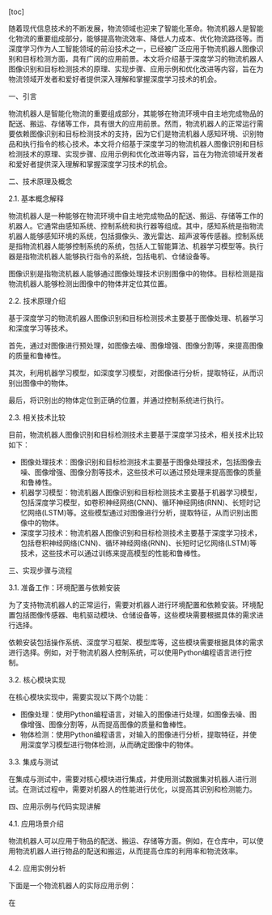 
[toc]                    
                
                
随着现代信息技术的不断发展，物流领域也迎来了智能化革命。物流机器人是智能化物流的重要组成部分，能够提高物流效率、降低人力成本、优化物流路径等。而深度学习作为人工智能领域的前沿技术之一，已经被广泛应用于物流机器人图像识别和目标检测方面，具有广阔的应用前景。本文将介绍基于深度学习的物流机器人图像识别和目标检测技术的原理、实现步骤、应用示例和优化改进等内容，旨在为物流领域开发者和爱好者提供深入理解和掌握深度学习技术的机会。

一、引言

物流机器人是智能化物流的重要组成部分，其能够在物流环境中自主地完成物品的配送、搬运、存储等工作，具有很大的应用前景。然而，物流机器人的正常运行需要依赖图像识别和目标检测技术的支持，因为它们是物流机器人感知环境、识别物品和执行指令的核心技术。本文将介绍基于深度学习的物流机器人图像识别和目标检测技术的原理、实现步骤、应用示例和优化改进等内容，旨在为物流领域开发者和爱好者提供深入理解和掌握深度学习技术的机会。

二、技术原理及概念

2.1. 基本概念解释

物流机器人是一种能够在物流环境中自主地完成物品的配送、搬运、存储等工作的机器人。它通常由感知系统、控制系统和执行器等组成。其中，感知系统是指物流机器人能够感知环境的系统，包括摄像头、激光雷达、超声波等传感器。控制系统是指物流机器人能够控制系统的系统，包括人工智能算法、机器学习模型等。执行器是指物流机器人能够执行指令的系统，包括电机、仓储设备等。

图像识别是指物流机器人能够通过图像处理技术识别图像中的物体。目标检测是指物流机器人能够检测出图像中的物体并定位其位置。

2.2. 技术原理介绍

基于深度学习的物流机器人图像识别和目标检测技术主要基于图像处理、机器学习和深度学习等技术。

首先，通过对图像进行预处理，如图像去噪、图像增强、图像分割等，来提高图像的质量和鲁棒性。

其次，利用机器学习模型，如深度学习模型，对图像进行分析，提取特征，从而识别出图像中的物体。

最后，将识别出的物体定位到正确的位置，并通过控制系统进行执行。

2.3. 相关技术比较

目前，物流机器人图像识别和目标检测技术主要基于深度学习技术，相关技术比较如下：

- 图像处理技术：图像识别和目标检测技术主要基于图像处理技术，包括图像去噪、图像增强、图像分割等技术，这些技术可以通过预处理来提高图像的质量和鲁棒性。
- 机器学习模型：物流机器人图像识别和目标检测技术主要基于机器学习模型，包括深度学习模型，如卷积神经网络(CNN)、循环神经网络(RNN)、长短时记忆网络(LSTM)等。这些模型通过对图像进行分析，提取特征，从而识别出图像中的物体。
- 深度学习技术：物流机器人图像识别和目标检测技术主要基于深度学习技术，包括卷积神经网络(CNN)、循环神经网络(RNN)、长短时记忆网络(LSTM)等技术，这些技术可以通过训练来提高模型的性能和鲁棒性。

三、实现步骤与流程

3.1. 准备工作：环境配置与依赖安装

为了支持物流机器人的正常运行，需要对机器人进行环境配置和依赖安装。环境配置包括图像传感器、电机驱动模块、仓储设备等，这些模块需要根据具体的需求进行选择。

依赖安装包括操作系统、深度学习框架、模型库等，这些模块需要根据具体的需求进行选择。例如，对于物流机器人控制系统，可以使用Python编程语言进行控制。

3.2. 核心模块实现

在核心模块实现中，需要实现以下两个功能：

- 图像处理：使用Python编程语言，对输入的图像进行处理，如图像去噪、图像增强、图像分割等，从而提高图像的质量和鲁棒性。
- 物体检测：使用Python编程语言，对输入的图像进行分析，提取特征，并使用深度学习模型进行物体检测，从而确定图像中的物体。

3.3. 集成与测试

在集成与测试中，需要对核心模块进行集成，并使用测试数据集对机器人进行测试。在测试过程中，需要对机器人的性能进行优化，以提高其识别和检测能力。

四、应用示例与代码实现讲解

4.1. 应用场景介绍

物流机器人可以应用于物品的配送、搬运、存储等方面。例如，在仓库中，可以使用物流机器人进行物品的配送和搬运，从而提高仓库的利用率和物流效率。

4.2. 应用实例分析

下面是一个物流机器人的实际应用示例：

在

